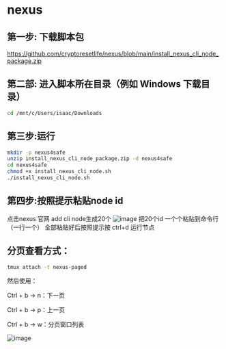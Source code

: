 # nexus
## 第一步: 下载脚本包
https://github.com/cryptoresetlife/nexus/blob/main/install_nexus_cli_node_package.zip
## 第二部:  进入脚本所在目录（例如 Windows 下载目录）
```bash
cd /mnt/c/Users/isaac/Downloads
```
## 第三步:运行
```bash
mkdir -p nexus4safe
unzip install_nexus_cli_node_package.zip -d nexus4safe
cd nexus4safe
chmod +x install_nexus_cli_node.sh
./install_nexus_cli_node.sh
```
## 第四步:按照提示粘贴node id
点击nexus 官网 add cli node生成20个
![image](https://github.com/user-attachments/assets/6f1d9b04-76d2-4359-8f3d-ea0810c829ef)
把20个id 一个个粘贴到命令行（一行一个）
全部粘贴好后按照提示按 ctrl+d
运行节点

## 分页查看方式：
```bash
tmux attach -t nexus-paged
```
然后使用：

Ctrl + b → n：下一页

Ctrl + b → p：上一页

Ctrl + b → w：分页窗口列表

![image](https://github.com/user-attachments/assets/aa482879-4825-4481-89ee-68523ead9520)
